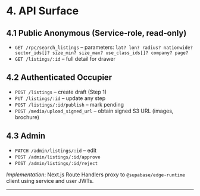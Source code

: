 # 4. API Surface

## 4.1 Public Anonymous (Service‑role, read‑only)

* `GET /rpc/search_listings` – parameters: `lat? lon? radius? nationwide? sector_ids[]? size_min? size_max? use_class_ids[]? company? page?`
* `GET /listings/:id` – full detail for drawer

## 4.2 Authenticated Occupier

* `POST /listings` – create draft (Step 1)
* `PUT /listings/:id` – update any step
* `POST /listings/:id/publish` – mark pending
* `POST /media/upload_signed_url` – obtain signed S3 URL (images, brochure)

## 4.3 Admin

* `PATCH /admin/listings/:id` – edit
* `POST /admin/listings/:id/approve`
* `POST /admin/listings/:id/reject`

*Implementation*: Next.js Route Handlers proxy to `@supabase/edge-runtime` client using service and user JWTs.

---

